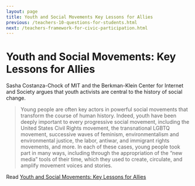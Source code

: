 ```yaml
---
layout: page
title: Youth and Social Movements Key Lessons for Allies
previous: /teachers-10-questions-for-students.html
next: /teachers-framework-for-civic-participation.html
---
```


Youth and Social Movements: Key Lessons for Allies
=================

Sasha Costanza-Chock of MIT and the Berkman-Klein Center for Internet and Society argues that youth activists are central to the history of social change. 

> Young people are often key actors in powerful social movements that transform the course of human history. Indeed, youth have been deeply important to every progressive social movement, including the United States Civil Rights movement, the transnational LGBTQ movement, successive waves of feminism, environmentalism and environmental justice, the labor, antiwar, and immigrant rights movements, and more. In each of these cases, young people took part in many ways, including through the appropriation of the “new media” tools of their time, which they used to create, circulate, and amplify movement voices and
stories.

Read [Youth and Social Movements: Key Lessons for Allies](http://cyber.harvard.edu/sites/cyber.harvard.edu/files/KBWYouthandSocialMovements2012_0.pdf)
